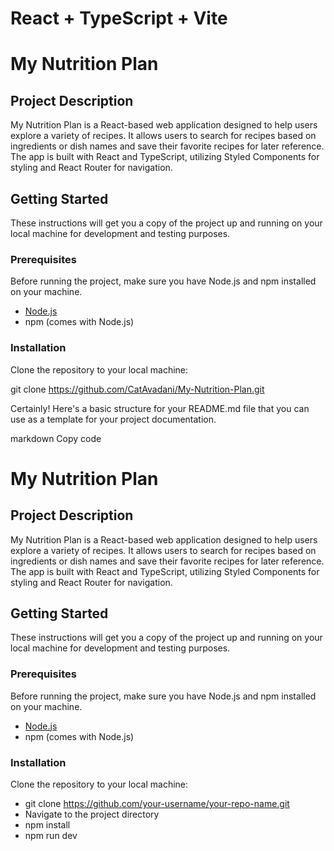 # React + TypeScript + Vite

# My Nutrition Plan

## Project Description

My Nutrition Plan is a React-based web application designed to help users explore a variety of recipes. It allows users to search for recipes based on ingredients or dish names and save their favorite recipes for later reference. The app is built with React and TypeScript, utilizing Styled Components for styling and React Router for navigation.

## Getting Started

These instructions will get you a copy of the project up and running on your local machine for development and testing purposes.

### Prerequisites

Before running the project, make sure you have Node.js and npm installed on your machine.

- [Node.js](https://nodejs.org/)
- npm (comes with Node.js)

### Installation

Clone the repository to your local machine:

git clone https://github.com/CatAvadani/My-Nutrition-Plan.git

Certainly! Here's a basic structure for your README.md file that you can use as a template for your project documentation.

markdown
Copy code

# My Nutrition Plan

## Project Description

My Nutrition Plan is a React-based web application designed to help users explore a variety of recipes. It allows users to search for recipes based on ingredients or dish names and save their favorite recipes for later reference. The app is built with React and TypeScript, utilizing Styled Components for styling and React Router for navigation.

## Getting Started

These instructions will get you a copy of the project up and running on your local machine for development and testing purposes.

### Prerequisites

Before running the project, make sure you have Node.js and npm installed on your machine.

- [Node.js](https://nodejs.org/)
- npm (comes with Node.js)

### Installation

Clone the repository to your local machine:

- git clone https://github.com/your-username/your-repo-name.git
- Navigate to the project directory
- npm install
- npm run dev

```

```

```

```
